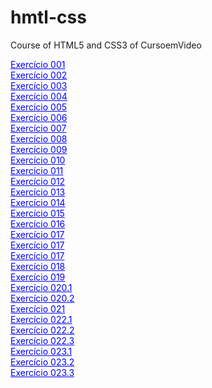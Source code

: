 # hmtl-css
Course of HTML5 and CSS3 of CursoemVideo

<a href="https://te1x3ira-dev.github.io/hmtl-css/exercicios/001/" style="color: #0000FF;"> Exercício 001 </a> <br>
<a href="https://te1x3ira-dev.github.io/hmtl-css/exercicios/002/" style="color: #0000FF;"> Exercício 002 </a> <br>
<a href="https://te1x3ira-dev.github.io/hmtl-css/exercicios/003/" style="color: #0000FF;"> Exercício 003 </a> <br>
<a href="https://te1x3ira-dev.github.io/hmtl-css/exercicios/004/" style="color: #0000FF;"> Exercício 004 </a> <br>
<a href="https://te1x3ira-dev.github.io/hmtl-css/exercicios/005/" style="color: #0000FF;"> Exercício 005 </a> <br>
<a href="https://te1x3ira-dev.github.io/hmtl-css/exercicios/006/" style="color: #0000FF;"> Exercício 006 </a> <br>
<a href="https://te1x3ira-dev.github.io/hmtl-css/exercicios/007/" style="color: #0000FF;"> Exercício 007 </a> <br>
<a href="https://te1x3ira-dev.github.io/hmtl-css/exercicios/008/" style="color: #0000FF;"> Exercício 008 </a> <br>
<a href="https://te1x3ira-dev.github.io/hmtl-css/exercicios/009/" style="color: #0000FF;"> Exercício 009 </a> <br>
<a href="https://te1x3ira-dev.github.io/hmtl-css/exercicios/010/" style="color: #0000FF;"> Exercício 010 </a> <br>
<a href="https://te1x3ira-dev.github.io/hmtl-css/exercicios/011/" style="color: #0000FF;"> Exercício 011 </a> <br>
<a href="https://te1x3ira-dev.github.io/hmtl-css/exercicios/012/" style="color: #0000FF;"> Exercício 012 </a> <br>
<a href="https://te1x3ira-dev.github.io/hmtl-css/exercicios/013/" style="color: #0000FF;"> Exercício 013 </a> <br>
<a href="https://te1x3ira-dev.github.io/hmtl-css/exercicios/014/" style="color: #0000FF;"> Exercício 014 </a> <br>
<a href="https://te1x3ira-dev.github.io/hmtl-css/exercicios/015/" style="color: #0000FF;"> Exercício 015 </a> <br>
<a href="https://te1x3ira-dev.github.io/hmtl-css/exercicios/016/" style="color: #0000FF;"> Exercício 016 </a> <br>
<a href="https://te1x3ira-dev.github.io/hmtl-css/exercicios/017/cor01.html" style="color: #0000FF;"> Exercício 017 </a> <br>
<a href="https://te1x3ira-dev.github.io/hmtl-css/exercicios/017/cor02.html" style="color: #0000FF;"> Exercício 017 </a> <br>
<a href="https://te1x3ira-dev.github.io/hmtl-css/exercicios/017/cor03.html" style="color: #0000FF;"> Exercício 017 </a> <br>
<a href="https://te1x3ira-dev.github.io/hmtl-css/exercicios/019/index.html" style="color: #0000FF;"> Exercício 018 </a> <br>
<a href="https://te1x3ira-dev.github.io/hmtl-css/exercicios/019/index01.html" style="color: #0000FF;"> Exercício 019 </a> <br>
<a href="https://te1x3ira-dev.github.io/hmtl-css/exercicios/020/fonte01.html" style="color: #0000FF;"> Exercício 020.1 </a> <br>
<a href="https://te1x3ira-dev.github.io/hmtl-css/exercicios/020/fonte02.html" style="color: #0000FF;"> Exercício 020.2 </a> <br>
<a href="https://te1x3ira-dev.github.io/hmtl-css/exercicios/021/" style="color: #0000FF;"> Exercício 021 </a> <br>
<a href="https://te1x3ira-dev.github.io/hmtl-css/exercicios/022/index.html" style="color: #0000FF;"> Exercício 022.1 </a> <br>
<a href="https://te1x3ira-dev.github.io/hmtl-css/exercicios/022/link.html" style="color: #0000FF;"> Exercício 022.2 </a> <br>
<a href="https://te1x3ira-dev.github.io/hmtl-css/exercicios/022/pseudoclass.html" style="color: #0000FF;"> Exercício 022.3 </a> <br>
<a href="https://te1x3ira-dev.github.io/hmtl-css/exercicios/023/caixas01.html" style="color: #0000FF;"> Exercício 023.1 </a> <br>
<a href="https://te1x3ira-dev.github.io/hmtl-css/exercicios/023/caixas02.html" style="color: #0000FF;"> Exercício 023.2 </a> <br>
<a href="https://te1x3ira-dev.github.io/hmtl-css/exercicios/023/caixas03.html" style="color: #0000FF;"> Exercício 023.3 </a> <br>